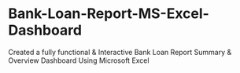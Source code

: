 # Bank-Loan-Report-MS-Excel-Dashboard

Created a fully functional & Interactive Bank Loan Report Summary & Overview Dashboard Using Microsoft Excel 
